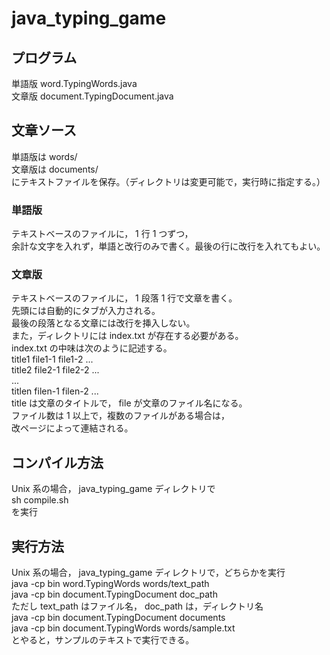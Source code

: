 java_typing_game
================

## プログラム
単語版 word.TypingWords.java  
文章版 document.TypingDocument.java

## 文章ソース
単語版は words/  
文章版は documents/  
にテキストファイルを保存。（ディレクトリは変更可能で，実行時に指定する。）

### 単語版
テキストベースのファイルに， 1 行 1 つずつ，  
余計な文字を入れず，単語と改行のみで書く。最後の行に改行を入れてもよい。

### 文章版
テキストベースのファイルに， 1 段落 1 行で文章を書く。  
先頭には自動的にタブが入力される。  
最後の段落となる文章には改行を挿入しない。  
また，ディレクトリには index.txt が存在する必要がある。  
index.txt の中味は次のように記述する。  
title1 file1-1 file1-2 ...  
title2 file2-1 file2-2 ...  
...  
titlen filen-1 filen-2 ...  
title は文章のタイトルで， file が文章のファイル名になる。  
ファイル数は 1 以上で，複数のファイルがある場合は，  
改ページによって連結される。

## コンパイル方法
Unix 系の場合， java\_typing\_game ディレクトリで  
sh compile.sh  
を実行

## 実行方法
Unix 系の場合， java\_typing\_game ディレクトリで，どちらかを実行  
java -cp bin word.TypingWords words/text\_path  
java -cp bin document.TypingDocument doc\_path  
ただし text\_path はファイル名， doc\_path は，ディレクトリ名  
java -cp bin document.TypingDocument documents  
java -cp bin document.TypingWords words/sample.txt  
とやると，サンプルのテキストで実行できる。  
